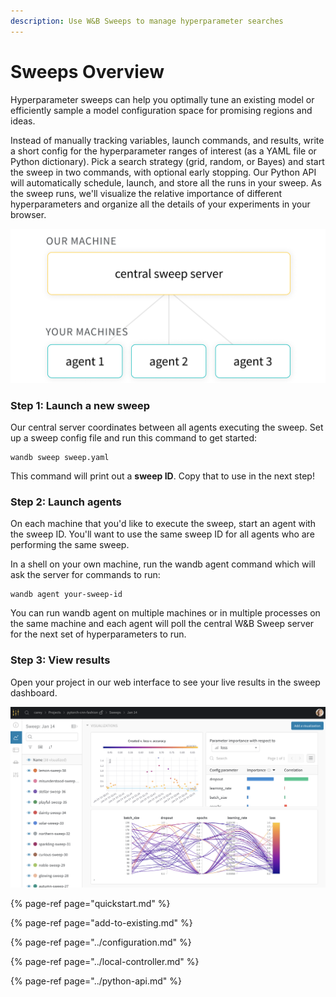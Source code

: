 ```yaml
---
description: Use W&B Sweeps to manage hyperparameter searches
---
```


# Sweeps Overview

Hyperparameter sweeps can help you optimally tune an existing model or efficiently sample a model configuration space for promising regions and ideas. 

Instead of manually tracking variables, launch commands, and results, write a short config for the hyperparameter ranges of interest \(as a YAML file or Python dictionary\). Pick a search strategy \(grid, random, or Bayes\) and start the sweep in two commands, with optional early stopping. Our Python API will automatically schedule, launch, and store all the runs in your sweep. As the sweep runs, we'll visualize the relative importance of different hyperparameters and organize all the details of your experiments in your browser.

![](../../.gitbook/assets/central-sweep-server-3%20%281%29.png)

### Step 1: Launch a new sweep

Our central server coordinates between all agents executing the sweep.  Set up a sweep config file and run this command to get started:

```text
wandb sweep sweep.yaml
```

This command will print out a **sweep ID**. Copy that to use in the next step!

### Step 2: Launch agents

On each machine that you'd like to execute the sweep, start an agent with the sweep ID. You'll want to use the same sweep ID for all agents who are performing the same sweep.

In a shell on your own machine, run the wandb agent command which will ask the server for commands to run:

```text
wandb agent your-sweep-id
```

You can run wandb agent on multiple machines or in multiple processes on the same machine and each agent will poll the central W&B Sweep server for the next set of hyperparameters to run.

### Step 3: View results

Open your project in our web interface to see your live results in the sweep dashboard.

![](../../.gitbook/assets/image%20%2823%29.png)

{% page-ref page="quickstart.md" %}

{% page-ref page="add-to-existing.md" %}

{% page-ref page="../configuration.md" %}

{% page-ref page="../local-controller.md" %}

{% page-ref page="../python-api.md" %}

